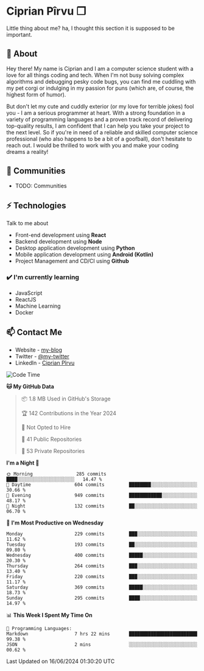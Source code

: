 # Ciprian Pîrvu ❐

Little thing about me? ha, I thought this section it is supposed to be important.

## 🧐 About

Hey there! My name is Ciprian and I am a computer science student with a love for all things coding and tech. When I'm not busy solving complex algorithms and debugging pesky code bugs, you can find me cuddling with my pet corgi or indulging in my passion for puns (which are, of course, the highest form of humor).

But don't let my cute and cuddly exterior (or my love for terrible jokes) fool you - I am a serious programmer at heart. With a strong foundation in a variety of programming languages and a proven track record of delivering top-quality results, I am confident that I can help you take your project to the next level. So if you're in need of a reliable and skilled computer science professional (who also happens to be a bit of a goofball), don't hesitate to reach out. I would be thrilled to work with you and make your coding dreams a reality!

## 👯 Communities

-   TODO: Communities

## ⚡ Technologies

Talk to me about

-   Front-end development using **React**
-   Backend development using **Node**
-   Desktop application development using **Python**
-   Mobile application development using **Android (Kotlin)**
-   Project Management and CD/CI using **Github**

### ✔️ I'm currently learning

-   JavaScript
-   ReactJS
-   Machine Learning
-   Docker

## 📫 Contact Me

-   Website - [my-blog]()
-   Twitter - [@my-twitter]()
-   LinkedIn - [Ciprian Pîrvu](https://www.linkedin.com/in/p%C3%AErvu-ciprian-cristian-4415991b1/)

<!--START_SECTION:waka-->
![Code Time](http://img.shields.io/badge/Code%20Time-2%2C100%20hrs%2045%20mins-blue)

**🐱 My GitHub Data** 

> 📦 1.8 MB Used in GitHub's Storage 
 > 
> 🏆 142 Contributions in the Year 2024
 > 
> 🚫 Not Opted to Hire
 > 
> 📜 41 Public Repositories 
 > 
> 🔑 53 Private Repositories 
 > 
**I'm a Night 🦉** 

```text
🌞 Morning                285 commits         ████░░░░░░░░░░░░░░░░░░░░░   14.47 % 
🌆 Daytime                604 commits         ████████░░░░░░░░░░░░░░░░░   30.66 % 
🌃 Evening                949 commits         ████████████░░░░░░░░░░░░░   48.17 % 
🌙 Night                  132 commits         ██░░░░░░░░░░░░░░░░░░░░░░░   06.70 % 
```
📅 **I'm Most Productive on Wednesday** 

```text
Monday                   229 commits         ███░░░░░░░░░░░░░░░░░░░░░░   11.62 % 
Tuesday                  193 commits         ██░░░░░░░░░░░░░░░░░░░░░░░   09.80 % 
Wednesday                400 commits         █████░░░░░░░░░░░░░░░░░░░░   20.30 % 
Thursday                 264 commits         ███░░░░░░░░░░░░░░░░░░░░░░   13.40 % 
Friday                   220 commits         ███░░░░░░░░░░░░░░░░░░░░░░   11.17 % 
Saturday                 369 commits         █████░░░░░░░░░░░░░░░░░░░░   18.73 % 
Sunday                   295 commits         ████░░░░░░░░░░░░░░░░░░░░░   14.97 % 
```


📊 **This Week I Spent My Time On** 

```text
💬 Programming Languages: 
Markdown                 7 hrs 22 mins       █████████████████████████   99.38 % 
JSON                     2 mins              ░░░░░░░░░░░░░░░░░░░░░░░░░   00.62 % 
```


 Last Updated on 16/06/2024 01:30:20 UTC
<!--END_SECTION:waka-->
